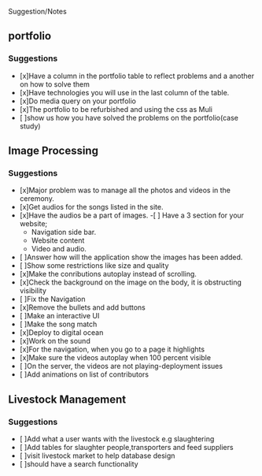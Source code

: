 Suggestion/Notes

## portfolio

### Suggestions

- [x]Have a column in the portfolio table to reflect problems and a another on how to solve them
- [x]Have technologies you will use in the last column of the table.
- [x]Do media query on your portfolio
- [x]The portfolio to be refurbished and using the css as Muli
- [ ]show us how you have solved the problems on the portfolio(case study)

## Image Processing

### Suggestions

- [x]Major problem was to manage all the photos and videos in the ceremony.
- [x]Get audios for the songs listed in the site.
- [x]Have the audios be a part of images. -[ ] Have a 3 section for your website;
  - Navigation side bar.
  - Website content
  - Video and audio.
- [ ]Answer how will the application show the images has been added.
- [ ]Show some restrictions like size and quality
- [x]Make the conributions autoplay instead of scrolling.
- [x]Check the background on the image on the body, it is obstructing visibility
- [ ]Fix the Navigation
- [x]Remove the bullets and add buttons
- [ ]Make an interactive UI
- [ ]Make the song match
- [x]Deploy to digital ocean
- [x]Work on the sound
- [x]For the navigation, when you go to a page it highlights
- [x]Make sure the videos autoplay when 100 percent visible
- [ ]On the server, the videos are not playing-deployment issues
- [ ]Add animations on list of contributors

## Livestock Management

### Suggestions

- [ ]Add what a user wants with the livestock e.g slaughtering
- [ ]Add tables for slaughter people,transporters and feed suppliers
- [ ]visit livestock market to help database design
- [ ]should have a search functionality
